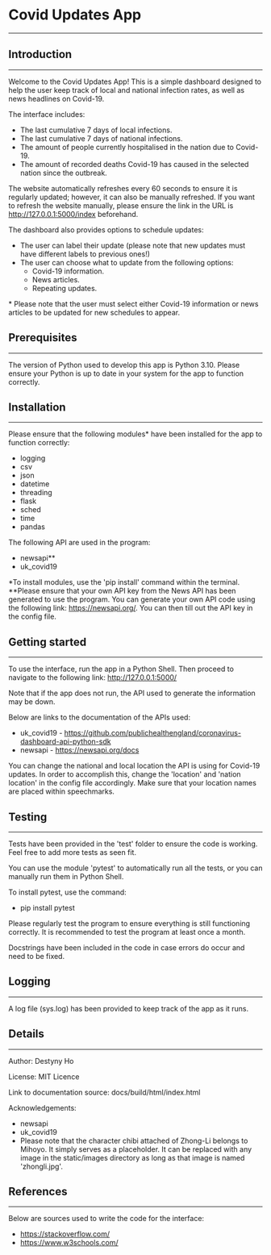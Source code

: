 # Covid Updates App
***
## Introduction
***
Welcome to the Covid Updates App!
This is a simple dashboard designed to help the user keep track of local and national infection rates, as well as news headlines on Covid-19.

The interface includes:
* The last cumulative 7 days of local infections.
* The last cumulative 7 days of national infections.
* The amount of people currently hospitalised in the nation due to Covid-19.
* The amount of recorded deaths Covid-19 has caused in the selected nation since the outbreak.

The website automatically refreshes every 60 seconds to ensure it is regularly updated; however, it can also be manually refreshed.
If you want to refresh the website manually, please ensure the link in the URL is http://127.0.0.1:5000/index beforehand.

The dashboard also provides options to schedule updates:
* The user can label their update (please note that new updates must have different labels to previous ones!)
* The user can choose what to update from the following options:
	* Covid-19 information.
	* News articles.
	* Repeating updates.

\* Please note that the user must select either Covid-19 information or news articles to be updated for new schedules to appear.

## Prerequisites
***
The version of Python used to develop this app is Python 3.10. Please ensure your Python is up to date in your system for the app to function correctly.

## Installation
***
Please ensure that the following modules\* have been installed for the app to function correctly:
* logging
* csv
* json
* datetime
* threading
* flask
* sched
* time
* pandas

The following API are used in the program:
* newsapi\**
* uk_covid19

\*To install modules, use the 'pip install' command within the terminal.
\**Please ensure that your own API key from the News API has been generated to use the program. You can generate your own API code using the following link: https://newsapi.org/. You can then till out the API key in the config file.

## Getting started
***
To use the interface, run the app in a Python Shell.
Then proceed to navigate to the following link:
http://127.0.0.1:5000/

Note that if the app does not run, the API used to generate the information may be down.

Below are links to the documentation of the APIs used:
* uk_covid19 - https://github.com/publichealthengland/coronavirus-dashboard-api-python-sdk
* newsapi - https://newsapi.org/docs

You can change the national and local location the API is using for Covid-19 updates.
In order to accomplish this, change the 'location' and 'nation location' in the config file accordingly. Make sure that your location names are placed within speechmarks.

## Testing
*** 
Tests have been provided in the 'test' folder to ensure the code is working. Feel free to add more tests as seen fit.

You can use the module 'pytest' to automatically run all the tests, or you can manually run them in Python Shell.

To install pytest, use the command:
* pip install pytest

Please regularly test the program to ensure everything is still functioning correctly. It is recommended to test the program at least once a month.

Docstrings have been included in the code in case errors do occur and need to be fixed.

## Logging
***
A log file (sys.log) has been provided to keep track of the app as it runs.

## Details
***
Author: Destyny Ho

License: MIT Licence

Link to documentation source: docs/build/html/index.html

Acknowledgements:
* newsapi 
* uk_covid19
* Please note that the character chibi attached of Zhong-Li belongs to Mihoyo. It simply serves as a placeholder. It can be replaced with any image in the static/images directory as long as that image is named 'zhongli.jpg'.

## References
***
Below are sources used to write the code for the interface:
* https://stackoverflow.com/
* https://www.w3schools.com/
